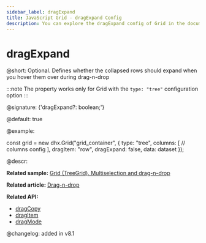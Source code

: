 ```yaml
---
sidebar_label: dragExpand
title: JavaScript Grid - dragExpand Config 
description: You can explore the dragExpand config of Grid in the documentation of the DHTMLX JavaScript UI library. Browse developer guides and API reference, try out code examples and live demos, and download a free 30-day evaluation version of DHTMLX Suite.
---
```


# dragExpand

@short: Optional. Defines whether the collapsed rows should expand when you hover them over during drag-n-drop

:::note
The property works only for Grid with the `type: "tree"` configuration option
:::

@signature: {'dragExpand?: boolean;'}

@default: true

@example:
                
const grid = new dhx.Grid("grid_container", {
    type: "tree",
    columns: [
        // columns config
    ],
    dragItem: "row",
    dragExpand: false,
    data: dataset
});

@descr:

**Related sample:** [Grid (TreeGrid). Multiselection and drag-n-drop](https://snippet.dhtmlx.com/hwddi1ki)

**Related article:** [Drag-n-drop](grid/treegrid_mode.md#expanding-collapsed-rows-on-drag-n-drop)

**Related API:**

- [dragCopy](grid/api/grid_dragcopy_config.md)
- [dragItem](grid/api/grid_dragitem_config.md)
- [dragMode](grid/api/grid_dragmode_config.md)

@changelog: added in v8.1